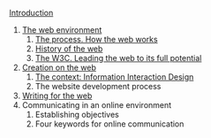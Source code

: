 [Introduction](https://mberasategi.github.io/MSGW/docs/intro/slides)

1. [The web environment](https://mberasategi.github.io/MSGW/docs/unit1/slides/)
    1. [The process. How the web works](https://mberasategi.github.io/MSGW/docs/unit1/slides/unit11.htm)
    2. [History of the web](https://mberasategi.github.io/MSGW/docs/unit1/slides/unit12.htm)
    3. [The W3C. Leading the web to its full potential](https://mberasategi.github.io/MSGW/docs/unit1/slides/unit13.htm)
2. [Creation on the web](https://mberasategi.github.io/MSGW/docs/unit2/slides/unit20.htm)
    1. [The context: Information Interaction Design](https://mberasategi.github.io/MSGW/docs/unit2/slides/unit21.htm)
    2. The website development process
3. [Writing for the web](https://mberasategi.github.io/MSGW/docs/unit3/slides/unit30.htm)
4. Communicating in an online environment
    1. Establishing objectives
    2. Four keywords for online communication
